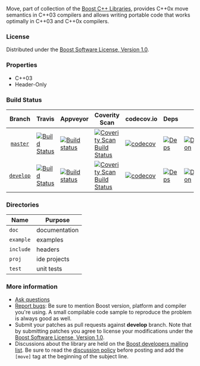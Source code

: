 Move, part of collection of the [Boost C++ Libraries](http://github.com/boostorg), provides C++0x move semantics in C++03 compilers and allows writing portable code that works optimally in C++03 and C++0x compilers.

### License

Distributed under the [Boost Software License, Version 1.0](http://www.boost.org/LICENSE_1_0.txt).

### Properties

* C++03
* Header-Only

### Build Status

Branch          | Travis | Appveyor | Coverity Scan | codecov.io | Deps | Docs | Tests |
:-------------: | ------ | -------- | ------------- | ---------- | ---- | ---- | ----- |
[`master`](https://github.com/boostorg/move/tree/master) | [![Build Status](https://travis-ci.org/boostorg/move.svg?branch=master)](https://travis-ci.org/boostorg/move) | [![Build status](https://ci.appveyor.com/api/projects/status/9ckrveolxsonxfnb/branch/master?svg=true)](https://ci.appveyor.com/project/jeking3/move-0k1xg/branch/master) | [![Coverity Scan Build Status](https://scan.coverity.com/projects/16048/badge.svg)](https://scan.coverity.com/projects/boostorg-move) | [![codecov](https://codecov.io/gh/boostorg/move/branch/master/graph/badge.svg)](https://codecov.io/gh/boostorg/move/branch/master)| [![Deps](https://img.shields.io/badge/deps-master-brightgreen.svg)](https://pdimov.github.io/boostdep-report/master/move.html) | [![Documentation](https://img.shields.io/badge/docs-master-brightgreen.svg)](http://www.boost.org/doc/libs/master/doc/html/move.html) | [![Enter the Matrix](https://img.shields.io/badge/matrix-master-brightgreen.svg)](http://www.boost.org/development/tests/master/developer/move.html)
[`develop`](https://github.com/boostorg/move/tree/develop) | [![Build Status](https://travis-ci.org/boostorg/move.svg?branch=develop)](https://travis-ci.org/boostorg/move) | [![Build status](https://ci.appveyor.com/api/projects/status/9ckrveolxsonxfnb/branch/develop?svg=true)](https://ci.appveyor.com/project/jeking3/move-0k1xg/branch/develop) | [![Coverity Scan Build Status](https://scan.coverity.com/projects/16048/badge.svg)](https://scan.coverity.com/projects/boostorg-move) | [![codecov](https://codecov.io/gh/boostorg/move/branch/develop/graph/badge.svg)](https://codecov.io/gh/boostorg/move/branch/develop) | [![Deps](https://img.shields.io/badge/deps-develop-brightgreen.svg)](https://pdimov.github.io/boostdep-report/develop/move.html) | [![Documentation](https://img.shields.io/badge/docs-develop-brightgreen.svg)](http://www.boost.org/doc/libs/develop/doc/html/move.html) | [![Enter the Matrix](https://img.shields.io/badge/matrix-develop-brightgreen.svg)](http://www.boost.org/development/tests/develop/developer/move.html)

### Directories

| Name        | Purpose                        |
| ----------- | ------------------------------ |
| `doc`       | documentation                  |
| `example`   | examples                       |
| `include`   | headers                        |
| `proj`      | ide projects                   |
| `test`      | unit tests                     |

### More information

* [Ask questions](http://stackoverflow.com/questions/ask?tags=c%2B%2B,boost,boost-move)
* [Report bugs](https://github.com/boostorg/move/issues): Be sure to mention Boost version, platform and compiler you're using. A small compilable code sample to reproduce the problem is always good as well.
* Submit your patches as pull requests against **develop** branch. Note that by submitting patches you agree to license your modifications under the [Boost Software License, Version 1.0](http://www.boost.org/LICENSE_1_0.txt).
* Discussions about the library are held on the [Boost developers mailing list](http://www.boost.org/community/groups.html#main). Be sure to read the [discussion policy](http://www.boost.org/community/policy.html) before posting and add the `[move]` tag at the beginning of the subject line.

